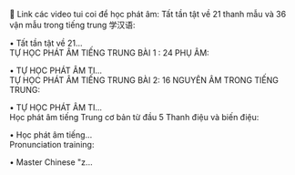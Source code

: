 💟 Link các video tui coi để học phát âm:
Tất tần tật về 21 thanh mẫu và 36 vận mẫu trong tiếng trung 学汉语:   

 • Tất tần tật về 21...  
TỰ HỌC PHÁT ÂM TIẾNG TRUNG BÀI 1 : 24 PHỤ ÂM:   

 • TỰ HỌC PHÁT ÂM TI...  
TỰ HỌC PHÁT ÂM TIẾNG TRUNG BÀI 2: 16 NGUYÊN ÂM TRONG TIẾNG TRUNG:   

 • TỰ HỌC PHÁT ÂM TI...  
Học phát âm tiếng Trung cơ bản từ đầu 5 Thanh điệu và biến điệu:   

 • Học phát âm tiếng...  
Pronunciation training:   

 • Master Chinese "z...  